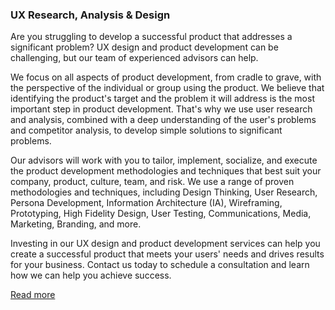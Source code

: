 ### UX Research, Analysis & Design

Are you struggling to develop a successful product that addresses a significant problem? UX design and product development can be challenging, but our team of experienced advisors can help.

We focus on all aspects of product development, from cradle to grave, with the perspective of the individual or group using the product. We believe that identifying the product's target and the problem it will address is the most important step in product development. That's why we use user research and analysis, combined with a deep understanding of the user's problems and competitor analysis, to develop simple solutions to significant problems.

Our advisors will work with you to tailor, implement, socialize, and execute the product development methodologies and techniques that best suit your company, product, culture, team, and risk. We use a range of proven methodologies and techniques, including Design Thinking, User Research, Persona Development, Information Architecture (IA), Wireframing, Prototyping, High Fidelity Design, User Testing, Communications, Media, Marketing, Branding, and more.

Investing in our UX design and product development services can help you create a successful product that meets your users' needs and drives results for your business. Contact us today to schedule a consultation and learn how we can help you achieve success.

[Read more](/service/uxdesign.html)